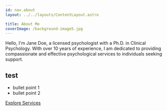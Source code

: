 ```yaml
---
id: nav.about
layout: ../../layouts/ContentLayout.astro

title: About Me
coverImage: /background-image5.jpg
---
```


Hello, I'm Jane Doe, a licensed psychologist with a Ph.D. in Clinical Psychology.
With over 10 years of experience, I am dedicated to providing compassionate and
effective psychological services to individuals seeking support.

## test

-   bullet point 1
-   bullet point 2

[Explore Services](/en/therapy)
